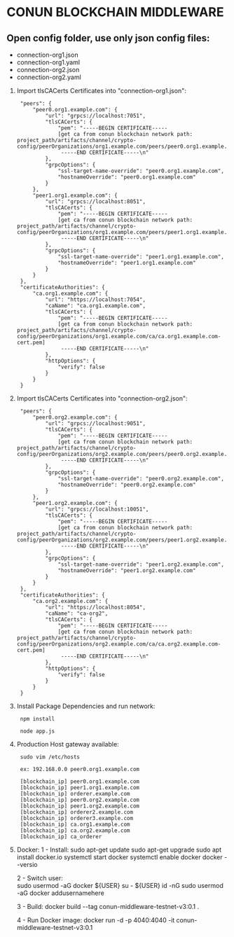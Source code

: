 # CONUN BLOCKCHAIN MIDDLEWARE

## Open config folder, use only json config files:
- connection-org1.json
- connection-org1.yaml
- connection-org2.json
- connection-org2.yaml

1. Import tlsCACerts Certificates into "connection-org1.json":

        "peers": {
            "peer0.org1.example.com": {
                "url": "grpcs://localhost:7051",
                "tlsCACerts": {
                    "pem": "-----BEGIN CERTIFICATE----- 
                    [get ca from conun blockchain network path:  project_path/artifacts/channel/crypto-config/peerOrganizations/org1.example.com/peers/peer0.org1.example.com/tls/ca.crt]
                     -----END CERTIFICATE-----\n"
                },
                "grpcOptions": {
                    "ssl-target-name-override": "peer0.org1.example.com",
                    "hostnameOverride": "peer0.org1.example.com"
                }
            },
            "peer1.org1.example.com": {
                "url": "grpcs://localhost:8051",
                "tlsCACerts": {
                    "pem": "-----BEGIN CERTIFICATE----- 
                    [get ca from conun blockchain network path: project_path/artifacts/channel/crypto-config/peerOrganizations/org1.example.com/peers/peer1.org1.example.com/tls/ca.crt]
                     -----END CERTIFICATE-----\n"
                },
                "grpcOptions": {
                    "ssl-target-name-override": "peer1.org1.example.com",
                    "hostnameOverride": "peer1.org1.example.com"
                }
            }
        },
        "certificateAuthorities": {
            "ca.org1.example.com": {
                "url": "https://localhost:7054",
                "caName": "ca.org1.example.com",
                "tlsCACerts": {
                    "pem": "-----BEGIN CERTIFICATE----- 
                    [get ca from conun blockchain network path: project_path/artifacts/channel/crypto-config/peerOrganizations/org1.example.com/ca/ca.org1.example.com-cert.pem]
                     -----END CERTIFICATE-----\n"
                },
                "httpOptions": {
                    "verify": false
                }
            }
        }

2. Import tlsCACerts Certificates into "connection-org2.json":

        "peers": {
            "peer0.org2.example.com": {
                "url": "grpcs://localhost:9051",
                "tlsCACerts": {
                    "pem": "-----BEGIN CERTIFICATE----- 
                    [get ca from conun blockchain network path: project_path/artifacts/channel/crypto-config/peerOrganizations/org2.example.com/peers/peer0.org2.example.com/tls/ca.crt]
                     -----END CERTIFICATE-----\n"
                },
                "grpcOptions": {
                    "ssl-target-name-override": "peer0.org2.example.com",
                    "hostnameOverride": "peer0.org2.example.com"
                }
            },
            "peer1.org2.example.com": {
                "url": "grpcs://localhost:10051",
                "tlsCACerts": {
                    "pem": "-----BEGIN CERTIFICATE----- 
                    [get ca from conun blockchain network path: project_path/artifacts/channel/crypto-config/peerOrganizations/org2.example.com/peers/peer1.org2.example.com/tls/ca.crt]
                     -----END CERTIFICATE-----\n"
                },
                "grpcOptions": {
                    "ssl-target-name-override": "peer1.org2.example.com",
                    "hostnameOverride": "peer1.org2.example.com"
                }
            }
        },
        "certificateAuthorities": {
            "ca.org2.example.com": {
                "url": "https://localhost:8054",
                "caName": "ca-org2",
                "tlsCACerts": {
                    "pem": "-----BEGIN CERTIFICATE----- 
                    [get ca from conun blockchain network path: project_path/artifacts/channel/crypto-config/peerOrganizations/org2.example.com/ca/ca.org2.example.com-cert.pem]
                     -----END CERTIFICATE-----\n"
                },
                "httpOptions": {
                    "verify": false
                }
            }
        }

3. Install Package Dependencies and run network:

        npm install

        node app.js

4. Production Host gateway available:

        sudo vim /etc/hosts

        ex: 192.168.0.0 peer0.org1.example.com

        [blockchain_ip] peer0.org1.example.com
        [blockchain_ip] peer1.org1.example.com
        [blockchain_ip] orderer.example.com
        [blockchain_ip] peer0.org2.example.com
        [blockchain_ip] peer1.org2.example.com
        [blockchain_ip] orderer2.example.com
        [blockchain_ip] orderer3.example.com
        [blockchain_ip] ca.org1.example.com
        [blockchain_ip] ca.org2.example.com
        [blockchain_ip] ca_orderer       



5. Docker:
    1 - Install:
        sudo apt-get update
        sudo apt-get upgrade
        sudo apt install docker.io
        systemctl start docker
        systemctl enable docker
        docker --versio

    2 - Switch user:    
        sudo usermod -aG docker ${USER}
        su - ${USER}
        id -nG
        sudo usermod -aG docker addusernamehere

    3 - Build:
        docker build --tag conun-middleware-testnet-v3:0.1 .
    
    4 - Run Docker image:
        docker run -d -p 4040:4040 -it conun-middleware-testnet-v3:0.1